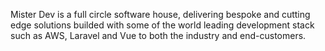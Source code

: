 Mister Dev is a full circle software house, delivering bespoke and cutting edge solutions builded with some of the world leading development stack such as AWS, Laravel and Vue to both the industry and end-customers.
